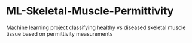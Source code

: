 # ML-Skeletal-Muscle-Permittivity
Machine learning project classifying healthy vs diseased skeletal muscle tissue based on permittivity measurements
